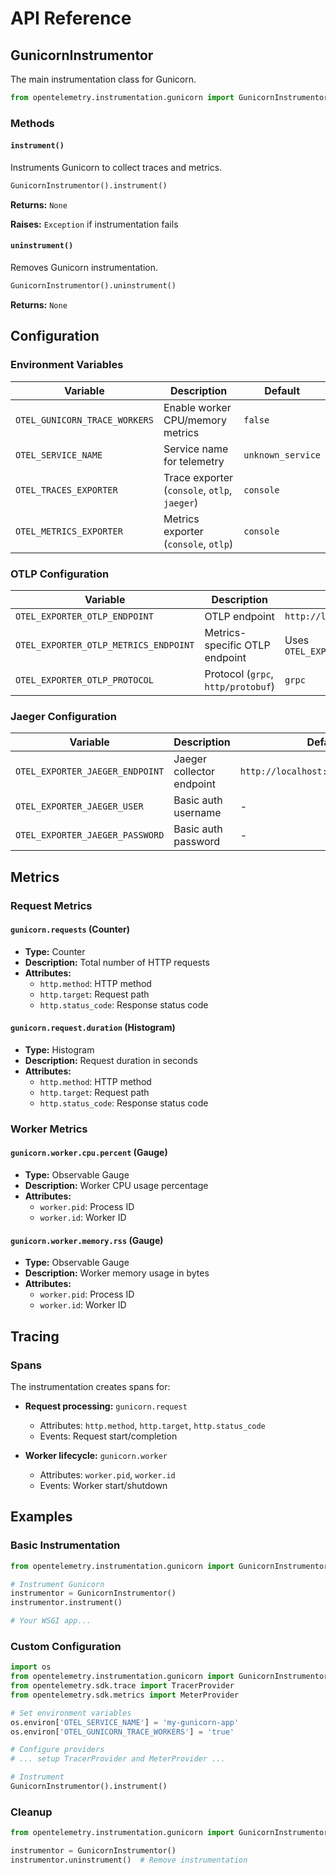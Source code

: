 # API Reference

## GunicornInstrumentor

The main instrumentation class for Gunicorn.

```python
from opentelemetry.instrumentation.gunicorn import GunicornInstrumentor
```

### Methods

#### `instrument()`
Instruments Gunicorn to collect traces and metrics.

```python
GunicornInstrumentor().instrument()
```

**Returns:** `None`

**Raises:** `Exception` if instrumentation fails

#### `uninstrument()`
Removes Gunicorn instrumentation.

```python
GunicornInstrumentor().uninstrument()
```

**Returns:** `None`

## Configuration

### Environment Variables

| Variable | Description | Default |
|----------|-------------|---------|
| `OTEL_GUNICORN_TRACE_WORKERS` | Enable worker CPU/memory metrics | `false` |
| `OTEL_SERVICE_NAME` | Service name for telemetry | `unknown_service` |
| `OTEL_TRACES_EXPORTER` | Trace exporter (`console`, `otlp`, `jaeger`) | `console` |
| `OTEL_METRICS_EXPORTER` | Metrics exporter (`console`, `otlp`) | `console` |

### OTLP Configuration

| Variable | Description | Default |
|----------|-------------|---------|
| `OTEL_EXPORTER_OTLP_ENDPOINT` | OTLP endpoint | `http://localhost:4318` |
| `OTEL_EXPORTER_OTLP_METRICS_ENDPOINT` | Metrics-specific OTLP endpoint | Uses `OTEL_EXPORTER_OTLP_ENDPOINT` |
| `OTEL_EXPORTER_OTLP_PROTOCOL` | Protocol (`grpc`, `http/protobuf`) | `grpc` |

### Jaeger Configuration

| Variable | Description | Default |
|----------|-------------|---------|
| `OTEL_EXPORTER_JAEGER_ENDPOINT` | Jaeger collector endpoint | `http://localhost:14268/api/traces` |
| `OTEL_EXPORTER_JAEGER_USER` | Basic auth username | - |
| `OTEL_EXPORTER_JAEGER_PASSWORD` | Basic auth password | - |

## Metrics

### Request Metrics

#### `gunicorn.requests` (Counter)
- **Type:** Counter
- **Description:** Total number of HTTP requests
- **Attributes:**
  - `http.method`: HTTP method
  - `http.target`: Request path
  - `http.status_code`: Response status code

#### `gunicorn.request.duration` (Histogram)
- **Type:** Histogram
- **Description:** Request duration in seconds
- **Attributes:**
  - `http.method`: HTTP method
  - `http.target`: Request path
  - `http.status_code`: Response status code

### Worker Metrics

#### `gunicorn.worker.cpu.percent` (Gauge)
- **Type:** Observable Gauge
- **Description:** Worker CPU usage percentage
- **Attributes:**
  - `worker.pid`: Process ID
  - `worker.id`: Worker ID

#### `gunicorn.worker.memory.rss` (Gauge)
- **Type:** Observable Gauge
- **Description:** Worker memory usage in bytes
- **Attributes:**
  - `worker.pid`: Process ID
  - `worker.id`: Worker ID

## Tracing

### Spans

The instrumentation creates spans for:

- **Request processing:** `gunicorn.request`
  - Attributes: `http.method`, `http.target`, `http.status_code`
  - Events: Request start/completion

- **Worker lifecycle:** `gunicorn.worker`
  - Attributes: `worker.pid`, `worker.id`
  - Events: Worker start/shutdown

## Examples

### Basic Instrumentation

```python
from opentelemetry.instrumentation.gunicorn import GunicornInstrumentor

# Instrument Gunicorn
instrumentor = GunicornInstrumentor()
instrumentor.instrument()

# Your WSGI app...
```

### Custom Configuration

```python
import os
from opentelemetry.instrumentation.gunicorn import GunicornInstrumentor
from opentelemetry.sdk.trace import TracerProvider
from opentelemetry.sdk.metrics import MeterProvider

# Set environment variables
os.environ['OTEL_SERVICE_NAME'] = 'my-gunicorn-app'
os.environ['OTEL_GUNICORN_TRACE_WORKERS'] = 'true'

# Configure providers
# ... setup TracerProvider and MeterProvider ...

# Instrument
GunicornInstrumentor().instrument()
```

### Cleanup

```python
from opentelemetry.instrumentation.gunicorn import GunicornInstrumentor

instrumentor = GunicornInstrumentor()
instrumentor.uninstrument()  # Remove instrumentation
```
